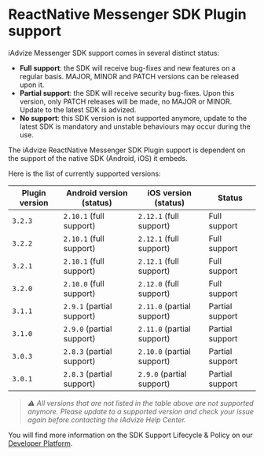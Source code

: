 # ReactNative Messenger SDK Plugin support

iAdvize Messenger SDK support comes in several distinct status:

- **Full support**: the SDK will receive bug-fixes and new features on a regular basis. MAJOR, MINOR and PATCH versions can be released upon it.
- **Partial support**: the SDK will receive security bug-fixes. Upon this version, only PATCH releases will be made, no MAJOR or MINOR. Update to the latest SDK is advized.
- **No support**: this SDK version is not supported anymore, update to the latest SDK is mandatory and unstable behaviours may occur during the use.

The iAdvize ReactNative Messenger SDK Plugin support is dependent on the support of the native SDK (Android, iOS) it embeds.

Here is the list of currently supported versions:

| Plugin version | Android version (status)  | iOS version (status)       | Status          |
| -------------- | ------------------------- | -------------------------- | --------------- |
| `3.2.3`        | `2.10.1` (full support)   | `2.12.1` (full support)    | Full support    |
| `3.2.2`        | `2.10.1` (full support)   | `2.12.1` (full support)    | Full support    |
| `3.2.1`        | `2.10.1` (full support)   | `2.12.1` (full support)    | Full support    |
| `3.2.0`        | `2.10.0` (full support)   | `2.12.0` (full support)    | Full support    |
| `3.1.1`        | `2.9.1` (partial support) | `2.11.0` (partial support) | Partial support |
| `3.1.0`        | `2.9.0` (partial support) | `2.11.0` (partial support) | Partial support |
| `3.0.3`        | `2.8.3` (partial support) | `2.10.0` (partial support) | Partial support |
| `3.0.1`        | `2.8.3` (partial support) | `2.9.0` (partial support)  | Partial support |

> *⚠️ All versions that are not listed in the table above are not supported anymore. Please update to a supported version and check your issue again before contacting the iAdvize Help Center.*

You will find more information on the SDK Support Lifecycle & Policy on our [Developer Platform](https://developers.iadvize.com/documentation/mobile-sdk#%F0%9F%A4%9D-support-policy).
